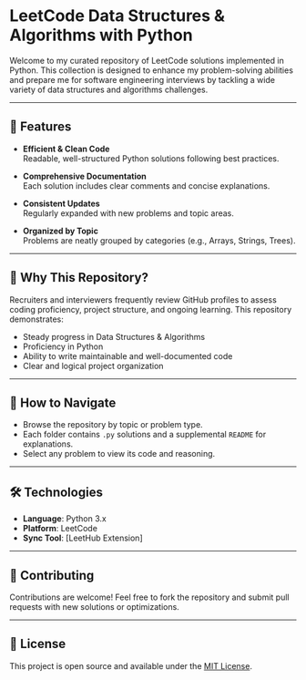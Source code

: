 # **LeetCode Data Structures & Algorithms with Python**

Welcome to my curated repository of LeetCode solutions implemented in Python. This collection is designed to enhance my problem-solving abilities and prepare me for software engineering interviews by tackling a wide variety of data structures and algorithms challenges.

---

## 🚀 Features

- **Efficient & Clean Code**  
  Readable, well-structured Python solutions following best practices.

- **Comprehensive Documentation**  
  Each solution includes clear comments and concise explanations.

- **Consistent Updates**  
  Regularly expanded with new problems and topic areas.

- **Organized by Topic**  
  Problems are neatly grouped by categories (e.g., Arrays, Strings, Trees).

---

## 🌟 Why This Repository?

Recruiters and interviewers frequently review GitHub profiles to assess coding proficiency, project structure, and ongoing learning. This repository demonstrates:

- Steady progress in Data Structures & Algorithms  
- Proficiency in Python  
- Ability to write maintainable and well-documented code  
- Clear and logical project organization

---

## 📝 How to Navigate

- Browse the repository by topic or problem type.
- Each folder contains `.py` solutions and a supplemental `README` for explanations.
- Select any problem to view its code and reasoning.

---

## 🛠️ Technologies

- **Language**: Python 3.x  
- **Platform**: LeetCode  
- **Sync Tool**: [LeetHub Extension]

---

## 🤝 Contributing

Contributions are welcome! Feel free to fork the repository and submit pull requests with new solutions or optimizations.

---

## 📄 License

This project is open source and available under the [MIT License](LICENSE).
